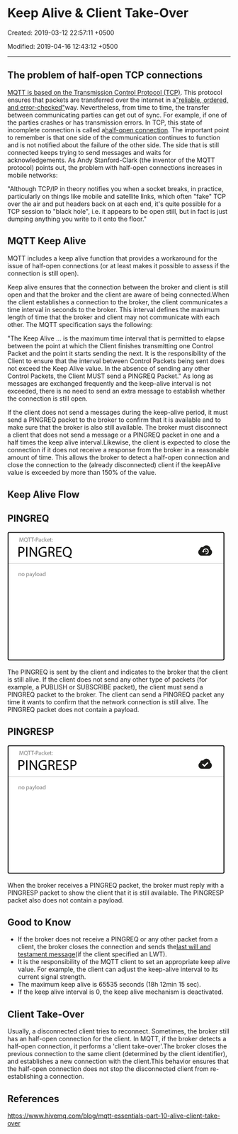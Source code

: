 # Keep Alive & Client Take-Over

Created: 2019-03-12 22:57:11 +0500

Modified: 2019-04-16 12:43:12 +0500

---

## The problem of half-open TCP connections

[MQTT is based on the Transmission Control Protocol (TCP)](https://www.hivemq.com/blog/mqtt-essentials-part-3-client-broker-connection-establishment/). This protocol ensures that packets are transferred over the internet in a["reliable, ordered, and error-checked"](http://en.wikipedia.org/wiki/Transmission_Control_Protocol)way. Nevertheless, from time to time, the transfer between communicating parties can get out of sync. For example, if one of the parties crashes or has transmission errors. In TCP, this state of incomplete connection is called a[half-open connection](http://en.wikipedia.org/wiki/TCP_half-open). The important point to remember is that one side of the communication continues to function and is not notified about the failure of the other side. The side that is still connected keeps trying to send messages and waits for acknowledgements.
As Andy Stanford-Clark (the inventor of the MQTT protocol) points out, the problem with half-open connections increases in mobile networks:

"Although TCP/IP in theory notifies you when a socket breaks, in practice, particularly on things like mobile and satellite links, which often "fake" TCP over the air and put headers back on at each end, it's quite possible for a TCP session to "black hole", i.e. it appears to be open still, but in fact is just dumping anything you write to it onto the floor."
## MQTT Keep Alive

MQTT includes a keep alive function that provides a workaround for the issue of half-open connections (or at least makes it possible to assess if the connection is still open).

Keep alive ensures that the connection between the broker and client is still open and that the broker and the client are aware of being connected.When the client establishes a connection to the broker, the client communicates a time interval in seconds to the broker. This interval defines the maximum length of time that the broker and client may not communicate with each other.
The MQTT specification says the following:

"The Keep Alive ... is the maximum time interval that is permitted to elapse between the point at which the Client finishes transmitting one Control Packet and the point it starts sending the next. It is the responsibility of the Client to ensure that the interval between Control Packets being sent does not exceed the Keep Alive value. In the absence of sending any other Control Packets, the Client MUST send a PINGREQ Packet."
As long as messages are exchanged frequently and the keep-alive interval is not exceeded, there is no need to send an extra message to establish whether the connection is still open.

If the client does not send a messages during the keep-alive period, it must send a PINGREQ packet to the broker to confirm that it is available and to make sure that the broker is also still available.
The broker must disconnect a client that does not send a message or a PINGREQ packet in one and a half times the keep alive interval.Likewise, the client is expected to close the connection if it does not receive a response from the broker in a reasonable amount of time.
This allows the broker to detect a half-open connection and close the connection to the (already disconnected) client if the keepAlive value is exceeded by more than 150% of the value.
## Keep Alive Flow

## PINGREQ

![pingreq](media/Keep-Alive-&-Client-Take-Over-image1.png)

The PINGREQ is sent by the client and indicates to the broker that the client is still alive. If the client does not send any other type of packets (for example, a PUBLISH or SUBSCRIBE packet), the client must send a PINGREQ packet to the broker. The client can send a PINGREQ packet any time it wants to confirm that the network connection is still alive. The PINGREQ packet does not contain a payload.
## PINGRESP

![pingresp](media/Keep-Alive-&-Client-Take-Over-image2.png)

When the broker receives a PINGREQ packet, the broker must reply with a PINGRESP packet to show the client that it is still available. The PINGRESP packet also does not contain a payload.
## Good to Know
-   If the broker does not receive a PINGREQ or any other packet from a client, the broker closes the connection and sends the[last will and testament message](https://www.hivemq.com/blog/mqtt-essentials-part-9-last-will-and-testament/)(if the client specified an LWT).
-   It is the responsibility of the MQTT client to set an appropriate keep alive value. For example, the client can adjust the keep-alive interval to its current signal strength.
-   The maximum keep alive is 65535 seconds (18h 12min 15 sec).
-   If the keep alive interval is 0, the keep alive mechanism is deactivated.
## Client Take-Over

Usually, a disconnected client tries to reconnect. Sometimes, the broker still has an half-open connection for the client. In MQTT, if the broker detects a half-open connection, it performs a 'client take-over'.The broker closes the previous connection to the same client (determined by the client identifier), and establishes a new connection with the client.This behavior ensures that the half-open connection does not stop the disconnected client from re-establishing a connection.
## References

<https://www.hivemq.com/blog/mqtt-essentials-part-10-alive-client-take-over>
